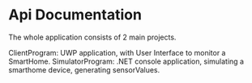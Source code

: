# Api Documentation
The whole application consists of 2 main projects.

ClientProgram: UWP application, with User Interface to monitor a SmartHome.
SimulatorProgram: .NET console application, simulating a smarthome device, generating sensorValues.

